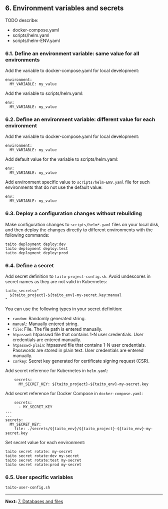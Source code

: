 ## 6. Environment variables and secrets

TODO describe:

- docker-compose.yaml
- scripts/helm.yaml
- scripts/helm-ENV.yaml

### 6.1. Define an environment variable: same value for all environments

Add the variable to docker-compose.yaml for local development:

```shell
environment:
  MY_VARIABLE: my_value
```

Add the variable to scripts/helm.yaml:

```shell
env:
  MY_VARIABLE: my_value
```

### 6.2. Define an environment variable: different value for each environment

Add the variable to docker-compose.yaml for local development:

```shell
environment:
  MY_VARIABLE: my_value
```

Add default value for the variable to scripts/helm.yaml:

```shell
env:
  MY_VARIABLE: my_value
```

Add environment specific value to `scripts/helm-ENV.yaml` file for such environments that do not use the default value:

```shell
env:
  MY_VARIABLE: my_value
```

### 6.3. Deploy a configuration changes without rebuilding

Make configuration changes to `scripts/helm*.yaml` files on your local disk, and then deploy the changes directly to different environments with the following commands:

```shell
taito deployment deploy:dev
taito deployment deploy:test
taito deployment deploy:prod
```

### 6.4. Define a secret

Add secret definition to `taito-project-config.sh`. Avoid undescores in secret names as they are not valid in Kubernetes:

```shell
taito_secrets="
  ${taito_project}-${taito_env}-my-secret.key:manual
"
```

You can use the following types in your secret definition:

- `random`: Randomly generated string.
- `manual`: Manually entered string.
- `file`: File. The file path is entered manually.
- `htpasswd`: htpasswd file that contains 1-N user credentials. User credentials are entered manually.
- `htpasswd-plain`: htpasswd file that contains 1-N user credentials. Passwords are stored in plain text. User credentials are entered manually.
- `csrkey`: Secret key generated for certificate signing request (CSR).

Add secret reference for Kubernetes in `helm.yaml`:

```shell
    secrets:
      MY_SECRET_KEY: ${taito_project}-${taito_env}-my-secret.key
```

Add secret reference for Docker Compose in `docker-compose.yaml`:

```shell
    secrets:
      - MY_SECRET_KEY
...
...
secrets:
  MY_SECRET_KEY:
    file: ./secrets/${taito_env}/${taito_project}-${taito_env}-my-secret.key

```

Set secret value for each environment:

```shell
taito secret rotate: my-secret
taito secret rotate:dev my-secret
taito secret rotate:test my-secret
taito secret rotate:prod my-secret
```

### 6.5. User specific variables

`taito-user-config.sh`

---

**Next:** [7. Databases and files](07-databases-and-files.md)
